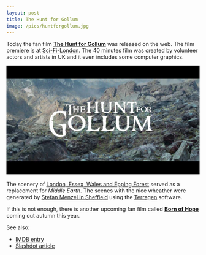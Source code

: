 ```yaml
---
layout: post
title: The Hunt for Gollum
image: /pics/huntforgollum.jpg
---
```


Today the fan film **[The Hunt for Gollum][1]** was released on the web. The film premiere is at [Sci-Fi-London][2]. The 40 minutes film was created by volunteer actors and artists in UK and it even includes some computer graphics.

<span class="center"><a href="http://www.thehuntforgollum.com/"><img src="/pics/huntforgollum.jpg" width="508" alt="The Hunt for Gollum"/></a></span>

The scenery of [London, Essex, Wales and Epping Forest][3] served as a replacement for _Middle Earth_. The scenes with the nice wheather were generated by [Stefan Menzel in Sheffield][4] using the [Terragen][5] software.

<span class="center"><object type="application/x-shockwave-flash" data="http://www.dailymotion.com/swf/x92k47" width="508" height="308"><param name="movie" value="http://www.dailymotion.com/swf/x92k47"/><param name="allowFullScreen" value="true"/><param name="allowScriptAccess" value="always"/></object></span>

If this is not enough, there is another upcoming fan film called **[Born of Hope][6]** coming out autumn this year.

See also:
* [IMDB entry][7]
* [Slashdot article][8]

[1]: http://www.thehuntforgollum.com/
[2]: http://www.sci-fi-london.com/
[3]: http://www.metro.co.uk/metrolife/film/article.html?New_Gollum_fantasy_film_made_in_Britain&in_article_id=426558&in_page_id=9
[4]: http://www.sheffield.ac.uk/physics/art-group/gallery/stefan-menzel
[5]: http://www.planetside.co.uk/
[6]: http://www.bornofhope.com/
[7]: http://www.imdb.com/title/tt1323925/
[8]: http://entertainment.slashdot.org/article.pl?sid=09/04/30/234244
